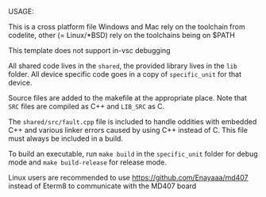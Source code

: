 USAGE:

This is a cross platform file
Windows and Mac rely on the toolchain from codelite, other (= Linux/*BSD) rely on the toolchains being on $PATH

This template does not support in-vsc debugging

All shared code lives in the `shared`, the provided library lives in the `lib` folder. All device specific code goes in a copy of `specific_unit` for that device.

Source files are added to the makefile at the appropriate place. Note that `SRC` files are compiled as C++ and `LIB_SRC` as C.

The `shared/src/fault.cpp` file is included to handle oddities with embedded C++ and various linker errors caused by using C++ instead of C. This file must always be included in a build.

To build an executable, run `make build` in the `specific_unit` folder for debug mode and `make build-release` for release mode.

Linux users are recommended to use https://github.com/Enayaaa/md407 instead of Eterm8 to communicate with the MD407 board
